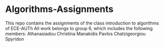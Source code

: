 # Algorithms-Assignments
This repo contains the assignments of the class introduction to algorithms of ECE-AUTh 
All work belongs to group 6, which includes the following members:
Athanasiadou Christina
Manakidis Pavlos
Chatzigeorgiou Spyridon
